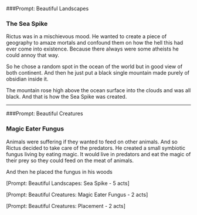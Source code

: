 ###Prompt: Beautiful Landscapes

### The Sea Spike

Rictus was in a mischievous mood. He wanted to create a piece of geography to amaze mortals and confound them on how the hell this had ever come into existence. Because there always were some atheists he could annoy that way.

So he chose a random spot in the ocean of the world but in good view of both continent. And then he just put a black single mountain made purely of obsidian inside it.

The mountain rose high above the ocean surface into the clouds and was all black. And that is how the Sea Spike was created.

---

###Prompt: Beautiful Creatures

### Magic Eater Fungus

Animals were suffering if they wanted to feed on other animals. And so Rictus decided to take care of the predators. He created a small symbiotic fungus living by eating magic. It would live in predators and eat the magic of their prey so they could feed on the meat of animals.

And then he placed the fungus in his woods

[Prompt: Beautiful Landscapes: Sea Spike - 5 acts]

[Prompt: Beautiful Creatures: Magic Eater Fungus - 2 acts]

[Prompt: Beautiful Creatures: Placement - 2 acts]